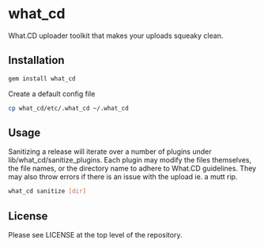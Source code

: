 # what_cd
What.CD uploader toolkit that makes your uploads squeaky clean.

## Installation
```bash
gem install what_cd
```
Create a default config file
```bash
cp what_cd/etc/.what_cd ~/.what_cd
```

## Usage
Sanitizing a release will iterate over a number of plugins under lib/what_cd/sanitize_plugins. Each plugin may modify the files themselves, the file names, or the directory name to adhere to What.CD guidelines. They may also throw errors if there is an issue with the upload ie. a mutt rip.
```bash
what_cd sanitize [dir]
```

## License

Please see LICENSE at the top level of the repository.
